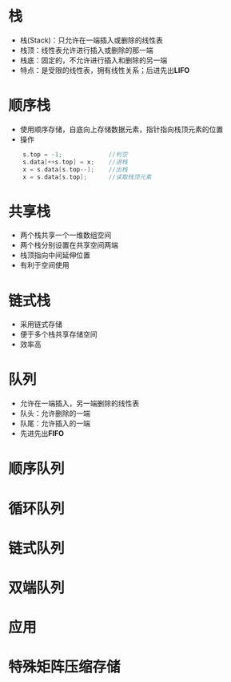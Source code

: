 # 栈
- 栈(Stack)：只允许在一端插入或删除的线性表
- 栈顶：线性表允许进行插入或删除的那一端
- 栈底：固定的，不允许进行插入和删除的另一端
- 特点：是受限的线性表，拥有线性关系；后进先出**LIFO**
# 顺序栈
- 使用顺序存储，自底向上存储数据元素，指针指向栈顶元素的位置
- 操作
```c++
    s.top = -1;             //判空
    s.data[++s.top] = x;    //进栈
    x = s.data[s.top--];    //出栈
    x = s.data[s.top];      //读取栈顶元素
```
# 共享栈
- 两个栈共享一个一维数组空间
- 两个栈分别设置在共享空间两端
- 栈顶指向中间延伸位置
- 有利于空间使用
# 链式栈
- 采用链式存储
- 便于多个栈共享存储空间
- 效率高
# 队列
- 允许在一端插入，另一端删除的线性表
- 队头：允许删除的一端
- 队尾：允许插入的一端
- 先进先出**FIFO**
# 顺序队列

# 循环队列

# 链式队列

# 双端队列

# 应用

# 特殊矩阵压缩存储